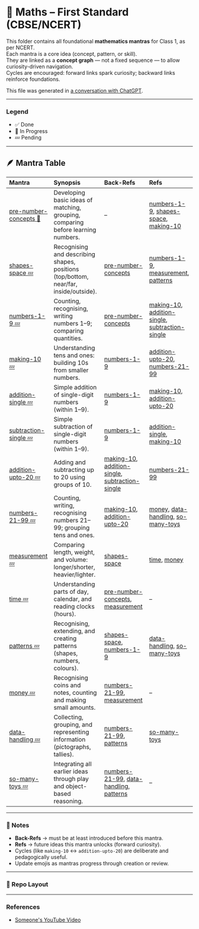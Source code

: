 # 📘 Maths – First Standard (CBSE/NCERT)

This folder contains all foundational **mathematics mantras** for Class 1, as per NCERT.  
Each mantra is a core idea (concept, pattern, or skill).  
They are linked as a **concept graph** — not a fixed sequence — to allow curiosity-driven navigation.  
Cycles are encouraged: forward links spark curiosity; backward links reinforce foundations.

This file was generated in [a conversation with ChatGPT](https://chatgpt.com/share/68fc819d-e5dc-8000-b0ec-81c68a102148).

---

### Legend
- ✅ Done  
- 🧭 In Progress  
- 💤 Pending  

---

## 🪶 Mantra Table

| Mantra | Synopsis | Back-Refs | Refs |
|:--|:--|:--|:--|
| [pre-number-concepts 🧭](./pre-number-concepts/README.md) | Developing basic ideas of matching, grouping, comparing before learning numbers. | – | [numbers-1-9](./numbers-1-9/README.md), [shapes-space](./shapes-space/README.md), [making-10](./making-10/README.md) |
| [shapes-space 💤](./shapes-space/README.md) | Recognising and describing shapes, positions (top/bottom, near/far, inside/outside). | [pre-number-concepts](./pre-number-concepts/README.md) | [numbers-1-9](./numbers-1-9/README.md), [measurement](./measurement/README.md), [patterns](./patterns/README.md) |
| [numbers-1-9 💤](./numbers-1-9/README.md) | Counting, recognising, writing numbers 1–9; comparing quantities. | [pre-number-concepts](./pre-number-concepts/README.md) | [making-10](./making-10/README.md), [addition-single](./addition-single/README.md), [subtraction-single](./subtraction-single/README.md) |
| [making-10 💤](./making-10/README.md) | Understanding tens and ones: building 10s from smaller numbers. | [numbers-1-9](./numbers-1-9/README.md) | [addition-upto-20](./addition-upto-20/README.md), [numbers-21-99](./numbers-21-99/README.md) |
| [addition-single 💤](./addition-single/README.md) | Simple addition of single-digit numbers (within 1–9). | [numbers-1-9](./numbers-1-9/README.md) | [making-10](./making-10/README.md), [addition-upto-20](./addition-upto-20/README.md) |
| [subtraction-single 💤](./subtraction-single/README.md) | Simple subtraction of single-digit numbers (within 1–9). | [numbers-1-9](./numbers-1-9/README.md) | [addition-single](./addition-single/README.md), [making-10](./making-10/README.md) |
| [addition-upto-20 💤](./addition-upto-20/README.md) | Adding and subtracting up to 20 using groups of 10. | [making-10](./making-10/README.md), [addition-single](./addition-single/README.md), [subtraction-single](./subtraction-single/README.md) | [numbers-21-99](./numbers-21-99/README.md) |
| [numbers-21-99 💤](./numbers-21-99/README.md) | Counting, writing, recognising numbers 21–99; grouping tens and ones. | [making-10](./making-10/README.md), [addition-upto-20](./addition-upto-20/README.md) | [money](./money/README.md), [data-handling](./data-handling/README.md), [so-many-toys](./so-many-toys/README.md) |
| [measurement 💤](./measurement/README.md) | Comparing length, weight, and volume: longer/shorter, heavier/lighter. | [shapes-space](./shapes-space/README.md) | [time](./time/README.md), [money](./money/README.md) |
| [time 💤](./time/README.md) | Understanding parts of day, calendar, and reading clocks (hours). | [pre-number-concepts](./pre-number-concepts/README.md), [measurement](./measurement/README.md) | – |
| [patterns 💤](./patterns/README.md) | Recognising, extending, and creating patterns (shapes, numbers, colours). | [shapes-space](./shapes-space/README.md), [numbers-1-9](./numbers-1-9/README.md) | [data-handling](./data-handling/README.md), [so-many-toys](./so-many-toys/README.md) |
| [money 💤](./money/README.md) | Recognising coins and notes, counting and making small amounts. | [numbers-21-99](./numbers-21-99/README.md), [measurement](./measurement/README.md) | – |
| [data-handling 💤](./data-handling/README.md) | Collecting, grouping, and representing information (pictographs, tallies). | [numbers-21-99](./numbers-21-99/README.md), [patterns](./patterns/README.md) | [so-many-toys](./so-many-toys/README.md) |
| [so-many-toys 💤](./so-many-toys/README.md) | Integrating all earlier ideas through play and object-based reasoning. | [numbers-21-99](./numbers-21-99/README.md), [data-handling](./data-handling/README.md), [patterns](./patterns/README.md) | – |

---

### 🧩 Notes
- **Back-Refs** → must be at least introduced before this mantra.  
- **Refs** → future ideas this mantra unlocks (forward curiosity).  
- Cycles (like `making-10` ↔ `addition-upto-20`) are deliberate and pedagogically useful.  
- Update emojis as mantras progress through creation or review.

---

### 🔗 Repo Layout


--- 

### References

- [Someone's YouTube Video](https://www.youtube.com/watch?v=7wxHRr-6LRs)
